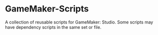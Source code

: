 # GameMaker-Scripts
A collection of reusable scripts for GameMaker: Studio. Some scripts may have dependency scripts in the same set or file.
